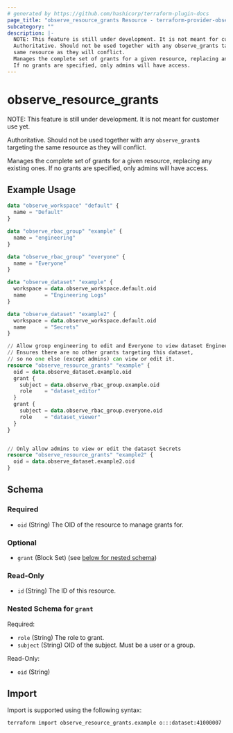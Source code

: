 ```yaml
---
# generated by https://github.com/hashicorp/terraform-plugin-docs
page_title: "observe_resource_grants Resource - terraform-provider-observe"
subcategory: ""
description: |-
  NOTE: This feature is still under development. It is not meant for customer use yet.
  Authoritative. Should not be used together with any observe_grants targeting the
  same resource as they will conflict.
  Manages the complete set of grants for a given resource, replacing any existing ones.
  If no grants are specified, only admins will have access.
---
```

# observe_resource_grants

NOTE: This feature is still under development. It is not meant for customer use yet.

Authoritative. Should not be used together with any `observe_grant`s targeting the
same resource as they will conflict.

Manages the complete set of grants for a given resource, replacing any existing ones.
If no grants are specified, only admins will have access.
## Example Usage
```terraform
data "observe_workspace" "default" {
  name = "Default"
}

data "observe_rbac_group" "example" {
  name = "engineering"
}

data "observe_rbac_group" "everyone" {
  name = "Everyone"
}

data "observe_dataset" "example" {
  workspace = data.observe_workspace.default.oid
  name      = "Engineering Logs"
}

data "observe_dataset" "example2" {
  workspace = data.observe_workspace.default.oid
  name      = "Secrets"
}

// Allow group engineering to edit and Everyone to view dataset Engineering Logs.
// Ensures there are no other grants targeting this dataset,
// so no one else (except admins) can view or edit it.
resource "observe_resource_grants" "example" {
  oid = data.observe_dataset.example.oid
  grant {
    subject = data.observe_rbac_group.example.oid
    role    = "dataset_editor"
  }
  grant {
    subject = data.observe_rbac_group.everyone.oid
    role    = "dataset_viewer"
  }
}


// Only allow admins to view or edit the dataset Secrets
resource "observe_resource_grants" "example2" {
  oid = data.observe_dataset.example2.oid
}
```
<!-- schema generated by tfplugindocs -->
## Schema

### Required

- `oid` (String) The OID of the resource to manage grants for.

### Optional

- `grant` (Block Set) (see [below for nested schema](#nestedblock--grant))

### Read-Only

- `id` (String) The ID of this resource.

<a id="nestedblock--grant"></a>
### Nested Schema for `grant`

Required:

- `role` (String) The role to grant.
- `subject` (String) OID of the subject. Must be a user or a group.

Read-Only:

- `oid` (String)
## Import
Import is supported using the following syntax:
```shell
terraform import observe_resource_grants.example o:::dataset:41000007
```
